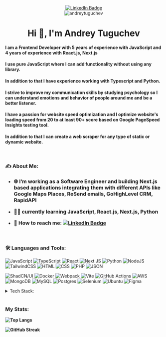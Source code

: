 

<div id="badges" align="center">
  <a href="https://www.linkedin.com/in/andreytuguchev/">
    <img src="https://img.shields.io/badge/LinkedIn-blue?style=for-the-badge&logo=linkedin&logoColor=white" alt="LinkedIn Badge"/>
  </a>
</div>

<div id="profile-views" align="center">
<img src="https://komarev.com/ghpvc/?username=andreytuguchev&label=Profile%20views&color=0e75b6&style=flat" alt="andreytuguchev" />
</div>

<h1 align="center">Hi 👋, I'm Andrey Tuguchev</h1>


#### I am a Frontend Developer with 5 years of experience with JavaScript and 4 years of experience  with React.js, Next.js<br/>
#### I use pure JavaScript where I can add functionality without using any library. <br/>
#### In addition to that I have experience working with Typescript and Python.<br/>
#### I strive to improve my communication skills by studying psychology so I can understand emotions and behavior of people around me and be a better listener.

#### I have a passion for website speed optimization and I optimize website's loading speed from 20 to at least 90+ score based on Google PageSpeed Insights testing tool.
#### In addition to that I can create a web scraper for any type of static or dynamic website.

<br/>

<h3 align="left"> ✍ About Me:<h3>

- 🌐 I’m working as a Software Engineer and building Next.js based applications integrating them with different APIs like **Google Maps Places, ReSend emails, GoHighLevel CRM, RapidAPI**

- 👩‍💻 currently learning **JavaScript, React.js, Next.js, Python**

- 💬  How to reach me:   [![LinkedIn Badge](https://img.shields.io/badge/LinkedIn-blue?style=for-the-badge&logo=linkedin&logoColor=white)](https://www.linkedin.com/in/andreytuguchev/)



<br/>
<h3 align="left">🛠️ Languages and Tools:</h3>

![JavaScript](https://img.shields.io/badge/JavaScript-F7DF1E?style=for-the-badge&logo=javascript&logoColor=black)
![TypeScript](https://img.shields.io/badge/TypeSctipt-316192?style=for-the-badge&logo=typescript&logoColor=white)
![React](https://img.shields.io/badge/react-%2320232a.svg?style=for-the-badge&logo=react&logoColor=%2361DAFB)
![Next JS](https://img.shields.io/badge/Next-black?style=for-the-badge&logo=next.js&logoColor=white)
![Python](https://img.shields.io/badge/Python-3776AB?style=for-the-badge&logo=python&logoColor=fff)
![NodeJS](https://img.shields.io/badge/node.js-6DA55F?style=for-the-badge&logo=node.js&logoColor=white)
![TailwindCSS](https://img.shields.io/badge/tailwindcss-%2338B2AC.svg?style=for-the-badge&logo=tailwind-css&logoColor=white)
![HTML](https://img.shields.io/badge/HTML-%23E34F26.svg?style=for-the-badge&logo=html5&logoColor=white)
![CSS](https://img.shields.io/badge/CSS-1572B6?style=for-the-badge&logo=css3&logoColor=fff)
![PHP](https://img.shields.io/badge/php-%23777BB4.svg?style=for-the-badge&logo=php&logoColor=white)
![JSON](https://img.shields.io/badge/JSON-000?style=for-the-badge&logo=json&logoColor=fff)

![ShadCN/UI](https://img.shields.io/badge/shadcn/ui-000000?style=for-the-badge&logo=shadcn/ui&logoColor=white)
![Docker](https://img.shields.io/badge/Docker-316192?style=for-the-badge&logo=docker&logoColor=white)
![Webpack](https://img.shields.io/badge/webpack-%238DD6F9.svg?style=for-the-badge&logo=webpack&logoColor=black)
![Vite](https://img.shields.io/badge/vite-%23646CFF.svg?style=for-the-badge&logo=vite&logoColor=white)
![GitHub Actions](https://img.shields.io/badge/github%20actions-%232671E5.svg?style=for-the-badge&logo=githubactions&logoColor=white)
![AWS](https://img.shields.io/badge/AWS-%23FF9900.svg?style=for-the-badge&logo=amazon-web-services&logoColor=white)
![MongoDB](https://img.shields.io/badge/MongoDB-%234ea94b.svg?style=for-the-badge&logo=mongodb&logoColor=white)
![MySQL](https://img.shields.io/badge/MySQL-4479A1?style=for-the-badge&logo=mysql&logoColor=fff)
![Postgres](https://img.shields.io/badge/Postgres-%23316192.svg?style=for-the-badge&logo=postgresql&logoColor=white)
![Selenium](https://img.shields.io/badge/Selenium-43B02A?style=for-the-badge&logo=selenium&logoColor=fff)
![Ubuntu](https://img.shields.io/badge/Ubuntu-E95420?style=for-the-badge&logo=ubuntu&logoColor=white)
![Figma](https://img.shields.io/badge/Figma-F24E1E?style=for-the-badge&logo=figma&logoColor=white)


<details>
<summary>Tech Stack:</summary>
JavaScript<br/>
TypeScript<br/>
React.js<br/>
Next.js<br/>
Python<br/>
Node.js<br/>
TailwindCSS<br/>
PHP<br/>
JSON<br/>
ShadCN/UI<br/>
Webpack<br/>
Vite<br/>
AWS<br/>
MongoDB<br/>
MySQL<br/>
Postgres<br/>
Ubuntu Linux<br/>
Selenium<br/>
Figma<br/>
</details>



<br/>
<h3 align="left">My Stats:</h3>

**<p align="left" items="center" >![Top Langs](https://github-readme-stats.vercel.app/api/top-langs/?username=AndreyTuguchev&layout=compact&theme=transparent)</p>**
**<p align="left" items="center" >![GitHub Streak](https://streak-stats.demolab.com?user=AndreyTuguchev&theme=transparent&hide_border=true&mode=weekly&fire=FF2222&dates=2C68F6&currStreakLabel=2C68F6&currStreakNum=2C68F6)</p>**




